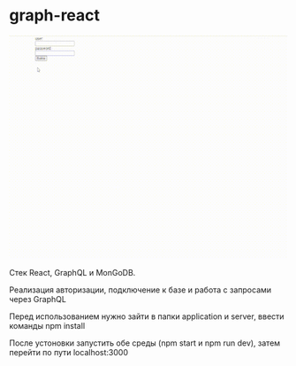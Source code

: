 # graph-react
![til](./presentation.gif)

Стек React, GraphQL и MonGoDB.

Реализация авторизации, подключение к базе и работа с запросами через GraphQL

Перед использованием нужно зайти в папки application и server, ввести команды npm install

После устоновки запустить обе среды (npm start и npm run dev), затем перейти по пути localhost:3000
